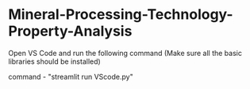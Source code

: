 # Mineral-Processing-Technology-Property-Analysis


Open VS Code and run the following command (Make sure all the basic libraries should be installed)

command - "streamlit run VScode.py"
